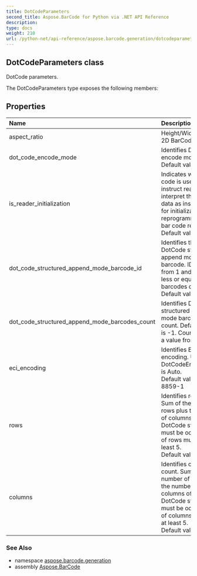```yaml
---
title: DotCodeParameters
second_title: Aspose.BarCode for Python via .NET API Reference
description: 
type: docs
weight: 210
url: /python-net/api-reference/aspose.barcode.generation/dotcodeparameters/
---
```


## DotCodeParameters class

DotCode parameters.

The DotCodeParameters type exposes the following members:
## Properties
| Name | Description |
| :- | :- |
|aspect_ratio|Height/Width ratio of 2D BarCode module.|
|dot_code_encode_mode|Identifies DotCode encode mode. <br/>            Default value: Auto.|
|is_reader_initialization|Indicates whether code is used for instruct reader to interpret the following data as instructions for initialization or reprogramming of the bar code reader.<br/>            Default value is false.|
|dot_code_structured_append_mode_barcode_id|Identifies the ID of the DotCode structured append mode barcode. ID starts from 1 and must be less or equal to barcodes count. Default value is -1.|
|dot_code_structured_append_mode_barcodes_count|Identifies DotCode structured append mode barcodes count. Default value is -1. Count must be a value from 1 to 35.|
|eci_encoding|Identifies ECI encoding. Used when DotCodeEncodeMode is Auto.<br/>            Default value: ISO-8859-1|
|rows|Identifies rows count. Sum of the number of rows plus the number of columns of a DotCode symbol must be odd. Number of rows must be at least 5.<br/>            Default value: -1|
|columns|Identifies columns count. Sum of the number of rows plus the number of columns of a DotCode symbol must be odd. Number of columns must be at least 5.<br/>            Default value: -1|

### See Also

* namespace [aspose.barcode.generation](/barcode/python-net/api-reference/aspose.barcode.generation/)
* assembly [Aspose.BarCode](/barcode/python-net/api-reference/)


